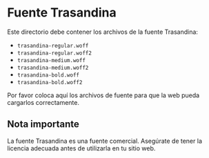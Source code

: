 # Fuente Trasandina

Este directorio debe contener los archivos de la fuente Trasandina:

- `trasandina-regular.woff`
- `trasandina-regular.woff2`
- `trasandina-medium.woff`
- `trasandina-medium.woff2`
- `trasandina-bold.woff`
- `trasandina-bold.woff2`

Por favor coloca aquí los archivos de fuente para que la web pueda cargarlos correctamente.

## Nota importante

La fuente Trasandina es una fuente comercial. Asegúrate de tener la licencia adecuada antes de utilizarla en tu sitio web.
